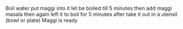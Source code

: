 Boil water
put maggi into it
let be boiled till 5 minutes
then add maggi masala 
then again left it to boil for 5 minutes
after take it out in a utensil (bowl or plate)
Maggi is ready